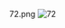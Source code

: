 72.png
![72](https://github.com/pechajobs/Kunzang-Monlam-Alignement/assets/156044565/74658b97-c82a-42f1-a70f-e20058696b0a)
